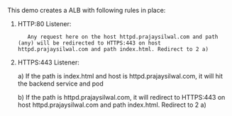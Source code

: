 This demo creates a ALB with following rules in place:

1) HTTP:80 Listener:

          Any request here on the host httpd.prajaysilwal.com and path (any) will be redirected to HTTPS:443 on host httpd.prajaysilwal.com and path index.html. Redirect to 2 a)
          
          
2) HTTPS:443 Listener:

      a) If the path is index.html and host is httpd.prajaysilwal.com, it will hit the backend service and pod
      
      b) If the path is httpd.prajaysilwal.com, it will redirect to HTTPS:443 on host httpd.prajaysilwal.com and path index.html. Redirect to 2 a)
